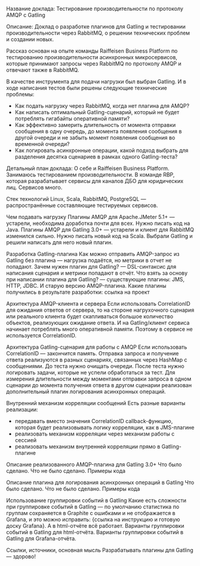 Название доклада:
Тестирование производительности по протоколу AMQP с Gatling
 
Описание:
Доклад о разработке плагинов для Gatling и тестировании производительности через RabbitMQ, о решении технических проблем и создании новых.

Рассказ основан на опыте команды Raiffeisen Business Platform по тестированию производительности асинхронных микросервисов, которые принимают запросы через RabbitMQ по протоколу AMQP и отвечают также в RabbitMQ.

В качестве инструмента для подачи нагрузки был выбран Gatling. И в ходе написания тестов были решены следующие технические проблемы:
- Как подать нагрузку через RabbitMQ, когда нет плагина для AMQP?
- Как написать оптимальный Gatling-сценарий, который не будет потреблять гигабайты оперативной памяти?
- Как эффективно замерить длительность от момента отправки сообщения в одну очередь, до момента появления сообщения в другой очереди и не забыть момент появления сообщения во временной очереди?
- Как логировать асинхронные операции, какой подход выбрать для разделения десятка сценариев в рамках одного Gatling-теста?
 
Детальный план доклада:
О себе и Raiffeisen Business Platform.
Занимаюсь тестированием производительности. В команде RBP, которая разрабатывает сервисы для каналов ДБО для юридических лиц. Сервисов много.

Стек технологий
Linux, Scala, RabbitMQ, PostgreSQL — распространённые составляющие тестируемых сервисов.

Чем подавать нагрузку
Плагины AMQP для Apache.JMeter 5.1+ — устарели, необходима доработка почти для всех. Нужно писать код на Java.
Плагины AMQP для Gatling 3.0+ — устарели и клиент для RabbitMQ изменился сильно. Нужно писать новый код на Scala.
Выбрали Gatling и решили написать для него новый плагин.

Разработка Gatling-плагина
Как можно отправить AMQP-запрос из Gatling без плагина — нагрузка подаётся, но метрики в отчет не попадают.
Зачем нужен плагин для Gatling? — DSL-синтаксис для написания сценария и метрики попадают в отчёт.
Что взять за основу при написании плагина для Gatling? — существующие плагины: JMS, HTTP, JDBC. И старую версию AMQP-плагина.
Какие плагины получились в результате разработки: ссылка на проект

Архитектура AMQP-клиента и сервера
Если использовать CorrelationID для ожидания ответов от сервера, то на стороне нагрухочного сценария или реального клиента будет скапливаться большое количество объектов, реализующих ожидание ответа. И на Gatling/клиент сервиса начинает потреблять много оперативной памяти. Поэтому в сервисе не используется CorrelationID.

Архитектура Gatling-сценария для работы с AMQP
Если использовать CorrelationID — закончится память.
Отправка запроса и получение ответа реализуются в разных сценариях, связанных через HashMap с сообщениями.
До теста нужно очищать очереди.
После теста нужно логировать задачи, которые не успели обработаться за тест.
Для измерения длительности между моментами отправки запроса в одном сценарии до момента получения ответа в другом сценарии реализован дополнительный плагин логирования асинхронных операций.

Внутренний механизм корреляции сообщений
Есть разные варианты реализации:
* передавать вместо значения CorrelationID callback-функцию, которая будет реализовывать логику корреляции, как в JMS-плагине
* реализовать механизм корреляции через механизм работы с сессией
* реализовать механизм внутренней корреляции прямо в Gatling-плагине

Описание реализованного AMQP-плагина для Gatling 3.0+
Что было сделано.
Что не было сделано.
Примеры кода

Описание плагина для логирования асинхронных операций в Gatling
Что было сделано.
Что не было сделано.
Примеры кода

Использование группировки событий в Gatling
Какие есть сложности при группировке событий в Gatling — по умолчанию статистика по группам сохраняется в Graphite с ошибками и не отображается в Grafana, и это можно исправить: {ссылка на инструкцию и готовую доску Grafana}. А в html-отчёте всё работает.
Варианты группировки событий в Gatling для html-отчёта.
Варианты группировки событий в Gatling для Grafana-отчёта.

Ссылки, источники, основная мысль
Разрабатывать плагины для Gatling — здорово!

